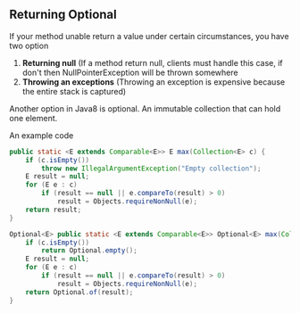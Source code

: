 ## Returning Optional

If your method unable return a value under certain circumstances, you have two option

1. **Returning null** (If a method return null, clients must handle this case, if don't then NullPointerException will be thrown somewhere
1. **Throwing an exceptions** (Throwing an exception is expensive because the entire stack is captured)

Another option in Java8 is optional. An immutable collection that can hold one element.

An example code

```java
public static <E extends Comparable<E>> E max(Collection<E> c) {
	if (c.isEmpty())
		throw new IllegalArgumentException("Empty collection");
	E result = null;
	for (E e : c)
		if (result == null || e.compareTo(result) > 0)
			result = Objects.requireNonNull(e);
	return result;
}
```
```java
Optional<E> public static <E extends Comparable<E>> Optional<E> max(Collection<E> c) {
	if (c.isEmpty())
		return Optional.empty();
	E result = null;
	for (E e : c)
		if (result == null || e.compareTo(result) > 0)
			result = Objects.requireNonNull(e);
	return Optional.of(result);
}
```
